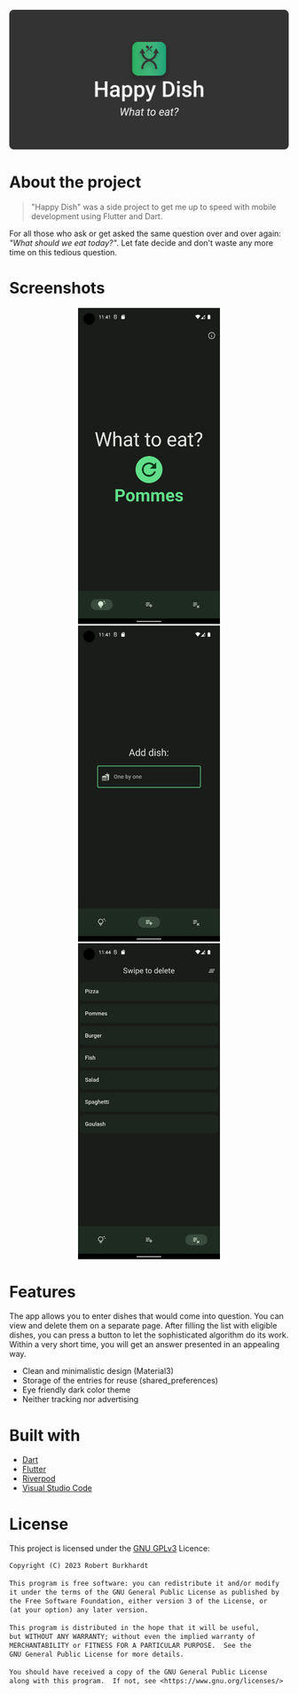 <p align="center">
  <img src="https://raw.githubusercontent.com/rob32/happy_dish/main/docs/media/banner.png">
</p>

# About the project

> "Happy Dish" was a side project to get me up to speed with mobile development using Flutter and Dart.

For all those who ask or get asked the same question over and over again: *"What should we eat today?"*. Let fate decide and don't waste any more time on this tedious question.
# Screenshots

<p align="center">
  <img src="https://raw.githubusercontent.com/rob32/happy_dish/main/docs/media/screenshots/home-screen.png" width="256" hspace="4">
  <img src="https://raw.githubusercontent.com/rob32/happy_dish/main/docs/media/screenshots/add-screen.png" width="256" hspace="4">
  <img src="https://raw.githubusercontent.com/rob32/happy_dish/main/docs/media/screenshots/list-screen.png" width="256" hspace="4">
</p>

# Features

The app allows you to enter dishes that would come into question. You can view and delete them on a separate page. After filling the list with eligible dishes, you can press a button to let the sophisticated algorithm do its work. Within a very short time, you will get an answer presented in an appealing way.

- Clean and minimalistic design (Material3)
- Storage of the entries for reuse (shared_preferences)
- Eye friendly dark color theme
- Neither tracking nor advertising

# Built with

- [Dart](https://dart.dev/)
- [Flutter](https://flutter.dev/)
- [Riverpod](https://github.com/rrousselGit/riverpod)
- [Visual Studio Code](https://code.visualstudio.com/)

# License

This project is licensed under the [GNU GPLv3](https://github.com/rob32/happy_dish/blob/main/LICENSE.md) Licence:

    Copyright (C) 2023 Robert Burkhardt

    This program is free software: you can redistribute it and/or modify
    it under the terms of the GNU General Public License as published by
    the Free Software Foundation, either version 3 of the License, or
    (at your option) any later version.

    This program is distributed in the hope that it will be useful,
    but WITHOUT ANY WARRANTY; without even the implied warranty of
    MERCHANTABILITY or FITNESS FOR A PARTICULAR PURPOSE.  See the
    GNU General Public License for more details.

    You should have received a copy of the GNU General Public License
    along with this program.  If not, see <https://www.gnu.org/licenses/>
